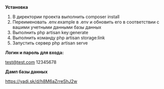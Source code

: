 **Установка**

1. В директории проекта выполнить composer install
2. Переименовать .env.example в .env и обновить его в соответствии с вашими учетными данными базы данных
3. Выполнить php artisan key:generate
4. Выполнить команду php artisan storage:link
5. Запустить сервер php artisan serve

**Логин и пароль для входа:**

test@test.com
12345678

**Дамп базы данных**

https://yadi.sk/d/h8M6aZrreShJ2w
